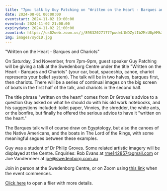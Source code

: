 ```yaml
---
title: "7pm: talk by Guy Patching on 'Written on the Heart - Barques and Chariots'"
date: 2024-08-01 00:00:00
eventstart: 2024-11-02 19:00:00
eventend: 2024-11-02 21:00:00
expirydate: 2024-11-02 21:00:00
zoomlink: https://us02web.zoom.us/j/89832027177?pwd=L1NDZytIb2MrU0pHMkJ4SVJBdG5EQT09
img: images/sydID.jpg
---
```


"Written on the Heart - Barques and Chariots"

On Saturday, 2nd November, from 7pm-9pm, guest speaker Guy Patching will be giving a talk at the Swedenborg Centre under the title "Written on the Heart - Barques and Chariots" (your car, boat, spaceship, canoe, chariot represents your belief system). The talk will be in two halves, barques first, then chariots. There will be a series of continual images on the big screen of boats in the first half of the talk, and chariots in the second half.

The title phrase "written on the heart" comes from Dr Groves's advice to a question Guy asked on what he should do with his old work notebooks, and his suggestions included: toilet paper, Vinnies, the shredder, the white ants, or the bonfire, but finally he offered the serious advice to have it "written on the heart."

The Barques talk will of course draw on Egyptology, but also the canoes of the Native Americans, and the boats in The Lord of the Rings, with some meaningful segues between these examples.

Guy was a student of Dr Philip Groves. Some related artistic imagery will be displayed at the Centre. Enquiries: Rob Evans at [rme142857@gmail.com](mailto:rme142857@gmail.com) or Joe Vandermeer at [joe@swedenborg.com.au](mailto:joe@swedenborg.com.au)

Join in person at the Swedenborg Centre, or on Zoom using [this link](https://us02web.zoom.us/j/89832027177?pwd=L1NDZytIb2MrU0pHMkJ4SVJBdG5EQT09) when the event commences.  

[Click here](https://static.swedenborg.com.au/pdf/fliers/syd20241102.pdf) to open a flier with more details.